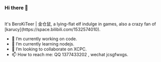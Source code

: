 ### Hi there 👋
<br>
It's BeroKiTeer | 金仓鼠, a lying-flat elf indulge in games, also a crazy fan of [karucy](https://space.bilibili.com/1532574010).

- 🔭 I’m currently working on code.
- 🌱 I’m currently learning nodejs.
- 👯 I’m looking to collaborate on XCPC.
- 📫 How to reach me: QQ 1377433202 , wechat jcsgfwxgs.
